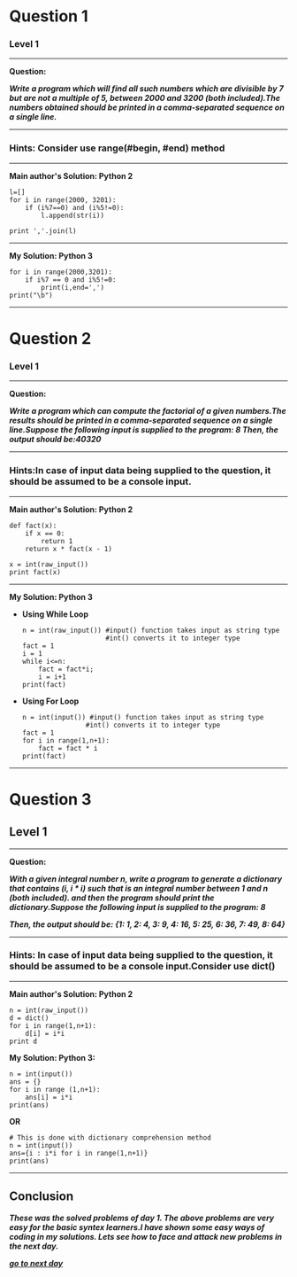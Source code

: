
# Question 1
### Level 1
-----------------

**Question:**

***Write a program which will find all such numbers which are divisible by 7 but are not a multiple of 5,
between 2000 and 3200 (both included).The numbers obtained should be printed in a comma-separated sequence on a single line.***

--------------------------------------
### Hints: Consider use range(#begin, #end) method
---------------------------------------

**Main author's Solution: Python 2**
```
l=[]
for i in range(2000, 3201):
    if (i%7==0) and (i%5!=0):
        l.append(str(i))

print ','.join(l)
```
----------------------------------------

**My Solution: Python 3**
```
for i in range(2000,3201):
    if i%7 == 0 and i%5!=0:
        print(i,end=',')
print("\b")
```
-------------------------------

# Question 2
### Level 1
---------------

**Question:**

***Write a program which can compute the factorial of a given numbers.The results should be printed in a comma-separated sequence on a single line.Suppose the following input is supplied to the program: 8
Then, the output should be:40320***

--------------------
### Hints:In case of input data being supplied to the question, it should be assumed to be a console input.
---------------
**Main author's Solution: Python 2**
```
def fact(x):
    if x == 0:
        return 1
    return x * fact(x - 1)

x = int(raw_input())
print fact(x)
```
------------
**My Solution: Python 3**

* **Using While Loop**
    ```
    n = int(raw_input()) #input() function takes input as string type
                         #int() converts it to integer type
    fact = 1
    i = 1
    while i<=n:
        fact = fact*i;
        i = i+1
    print(fact)
    ```
 * **Using For Loop**
    ```
    n = int(input()) #input() function takes input as string type
                    #int() converts it to integer type
    fact = 1
    for i in range(1,n+1):
        fact = fact * i
    print(fact)
    ```
-------------------

# Question 3
## Level 1
--------------------
**Question:**

***With a given integral number n, write a program to generate a dictionary that contains (i, i * i) such that is an integral number between 1 and n (both included). and then the program should print the dictionary.Suppose the following input is supplied to the program: 8***

***Then, the output should be:
{1: 1, 2: 4, 3: 9, 4: 16, 5: 25, 6: 36, 7: 49, 8: 64}***

------------------
### Hints: In case of input data being supplied to the question, it should be assumed to be a console input.Consider use dict()
-----------------

**Main author's Solution: Python 2**
```
n = int(raw_input())
d = dict()
for i in range(1,n+1):
    d[i] = i*i
print d
```

**My Solution: Python 3:**
```
n = int(input())
ans = {}
for i in range (1,n+1):
    ans[i] = i*i
print(ans)
```
**OR**
```
# This is done with dictionary comprehension method
n = int(input())
ans={i : i*i for i in range(1,n+1)}
print(ans)
```
----------------------------------

## Conclusion
***These was the solved problems of day 1. The above problems are very easy for the basic syntex learners.I have shown some easy ways of coding in my solutions. Lets see how to face and attack new problems in the next day.***

[***go to next day***](https://github.com/darkprinx/100-plus-Python-programming-exercises-extended/blob/master/Status/Day%202.md "Next Day")
